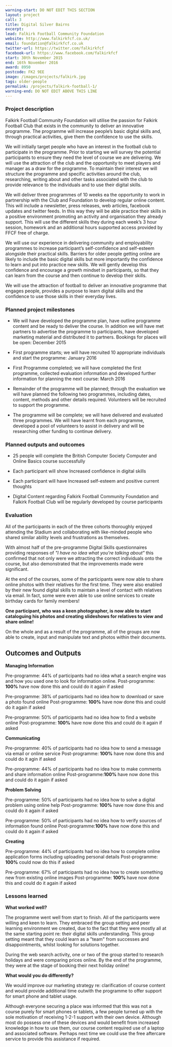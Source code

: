 ```yaml
---
warning-start: DO NOT EDIT THIS SECTION
layout: project
call: 3
title: Digital Silver Bairns
excerpt:
lead: Falkirk Football Community Foundation
website: http://www.falkirkfcf.co.uk/
email: foundation@falkirkfcf.co.uk
twitter-url: https://twitter.com/falkirkfcf
facebook-url: https://www.facebook.com/falkirkfcf
start: 30th November 2015
end: 16th November 2016
award: 8950
postcode: FK2 9EE
image: /images/projects/falkirk.jpg
tags: older-people
permalink: /projects/falkirk-football-1/
warning-end: DO NOT EDIT ABOVE THIS LINE
---
```


### Project description

Falkirk Football Community Foundation will utilise the passion for Falkirk Football Club that exists in the community to deliver an innovative programme. The programme will increase people’s basic digital skills and, through practical activities, give them the confidence to use the skills.

We will initially target people who have an interest in the football club to participate in the programme. Prior to starting we will survey the potential participants to ensure they need the level of course we are delivering. We will use the attraction of the club and the opportunity to meet players and manager as a draw for the programme. To maintain their interest we will structure the programme and specific activities around the club, researching, writing about and other tasks associated with the club to provide relevance to the individuals and to use their digital skills.

We will deliver three programmes of 10 weeks ea the opportunity to work in partnership with the Club and Foundation to develop regular online content. This will include a newsletter, press releases, web articles, facebook updates and twitter feeds. In this way they will be able practice their skills in a positive environment promoting an activity and organisation they already support. This will use the different skills they during each week’s 3 hour session, homework and an additional hours supported access provided by FFCF free of charge.

We will use our experience in delivering community and employability programmes to increase participant’s self-confidence and self-esteem alongside their practical skills. Barriers for older people getting online are likely to include the basic digital skills but more importantly the confidence to learn and put into practice new skills. We will gently develop this confidence and encourage a growth mindset in participants, so that they can learn from the course and then continue to develop their skills.

We will use the attraction of football to deliver an innovative programme that engages people, provides a purpose to learn digital skills and the confidence to use those skills in their everyday lives.


### Planned project milestones

* We will have developed the programme plan, have outline programme content and be ready to deliver the course. In addition we will have met partners to advertise the programme to participants, have developed marketing material and distributed it to partners. Bookings for places will be open: December 2015

* First programme starts; we will have recruited 10 appropriate individuals and start the programme: January 2016

* First Programme completed; we will have completed the first programme, collected evaluation information and developed further information for planning the next course: March 2016

* Remainder of the programme will be planned; through the evaluation we will have planned the following two programmes, including dates, content, methods and other details required. Volunteers will be recruited to support the programme.

* The programme will be complete; we will have delivered and evaluated three programmes. We will have learnt from each programme, developed a pool of volunteers to assist in delivery and will be researching other funding to continue delivery.

### Planned outputs and outcomes

* 25 people will complete the British Computer Society Computer and Online Basics course successfully

* Each participant will show Increased confidence in digital skills

* Each participant will have Increased self-esteem and positive current thoughts

* Digital Content regarding Falkirk Football Community Foundation and Falkirk Football Club will be regularly developed by course participants


### Evaluation

All of the participants in each of the three cohorts thoroughly enjoyed attending the Stadium and collaborating with like-minded people who shared similar ability levels and frustrations as themselves.

With almost half of the pre-programme Digital Skills questionnaires providing responses of *"I have no idea what you're talking about"* this confirmed that not only were we attracting the correct individuals onto the course, but also demonstrated that the improvements made were significant.   

At the end of the courses, some of the participants were now able to share online photos with their relatives for the first time. They were also enabled by their new found digital skills to maintain a level of contact with relatives via email. In fact, some were even able to use online services to create birthday cards for family members! 

**One participant, who was a keen photographer, is now able to start cataloguing his photos and creating slideshows for relatives to view and share online!** 

On the whole and as a result of the programme, all of the groups are now able to create, input and manipulate text and photos within their documents.

## Outcomes and Outputs

**Managing Information**

Pre-programme: 44% of participants had no idea what a search engine was and how you used one to look for information online.
Post-programme: **100%** have now done this and could do it again if asked

Pre-programme: 38% of participants had no idea how to download or save a photo found online
Post-programme: **100%** have now done this and could do it again if asked

Pre-programme: 50% of participants had no idea how to find a website online
Post-programme: **100%** have now done this and could do it again if asked

**Communicating**

Pre-programme: 40% of participants had no idea how to send a message via email or online service
Post-programme: **100%** have now done this and could do it agin if asked

Pre-programme: 44% of participants had no idea how to make comments and share information online
Post-programme:**100%** have now done this and could do it again if asked

**Problem Solving**

Pre-programme: 50% of participants had no idea how to solve a digital problem using online help
Post-programme: **100%** have now done this and could do it again if asked

Pre-programme: 50% of participants had no idea how to verify sources of information found online 
Post-programme:**100%** have now done this and could do it again if asked

**Creating**

Pre-programme: 44% of participants had no idea how to complete online application forms including uploading personal details
Post-programme: **100%** could now do this if asked

Pre-programme: 67% of participants had no idea how to create something new from existing online images 
Post-programme: **100%** have now done this and could do it again if asked

### Lessons learned

**What worked well?**

The programme went well from start to finish. All of the participants were willing and keen to learn. They embraced the group setting and peer learning environment we created, due to the fact that they were mostly all at the same starting point re: their digital skills understanding. This group setting meant that they could learn as a "team" from successes and disappointments, whilst looking for solutions together.

During the web search activity, one or two of the group started to research holidays and were comparing prices online. By the end of the programme, they were at the stage of booking their next holiday online!

**What would you do differently?**

We would improve our marketing strategy re: clarification of course content and would provide additional time outwith the programme to offer support for smart phone and tablet usage. 

Although everyone securing a place was informed that this was not a course purely for smart phones or tablets, a few people turned up with the sole motivation of receiving 1-2-1 support with their own device. Although most do possess one of these devices and would benefit from increased knowledge in how to use them, our course content required use of a laptop and associated software. Perhaps next time we could use the free aftercare service to provide this assistance if required. 


